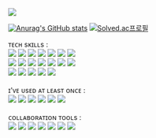 <img src="https://capsule-render.vercel.app/api?type=wave&color=F8DC75&height=200&section=header&text=Yejin%20Won&fontColor=d6ace6&fontSize=50" />

[![Anurag's GitHub stats](https://github-readme-stats.vercel.app/api?username=yejin-won&theme=dracula)](https://github.com/anuraghazra/github-readme-stats)
[![Solved.ac프로필](http://mazassumnida.wtf/api/generate_badge?boj=sqkeka1)](https://solved.ac/sqkeka1)
<br>
<div>
ᴛᴇᴄʜ sᴋɪʟʟs : <br>  
<img src="https://img.shields.io/badge/Java-007396?style=for-the-badge&logo=java&logoColor=white"/> 
<img src="https://img.shields.io/badge/spring-6DB33F?style=for-the-badge&logo=spring&logoColor=white"/>
<img src="https://img.shields.io/badge/R-276DC3?style=for-the-badge&logo=R&logoColor=white"/>
<img src="https://img.shields.io/badge/flutter-02569B?style=for-the-badge&logo=flutter&logoColor=white"/>  
<img src="https://img.shields.io/badge/Python-3776AB?style=for-the-badge&logo=Python&logoColor=white"/>
<img src="https://img.shields.io/badge/flask-000000?style=for-the-badge&logo=flask&logoColor=white"/>
<img src="https://img.shields.io/badge/MySQL-339AF0?style=for-the-badge&logo=MySQL&logoColor=white"/>
<br>
<img src="https://img.shields.io/badge/c-C0C0C0?style=for-the-badge&logo=ClogoColor=white"/>
<img src="https://img.shields.io/badge/c++-00599C?style=for-the-badge&logo=c%2B%2B&logoColor=white"/>
<img src="https://img.shields.io/badge/oracle-F80000?style=for-the-badge&logo=oracle&logoColor=white"/> 
<img src="https://img.shields.io/badge/apache tomcat-F8DC75?style=for-the-badge&logo=apachetomcat&logoColor=black"/>  
<img src="https://img.shields.io/badge/jQuery-1689D8?style=for-the-badge&logo=jQuery&logoColor=black"/>  
<img src="https://img.shields.io/badge/JSON-9895A9?style=for-the-badge&logo=JSON&logoColor=white"/> 
<img src="https://img.shields.io/badge/Jupyter-F37626?style=for-the-badge&logo=Jupyter&logoColor=white"/> 
<br>
<img src="https://img.shields.io/badge/Eclipse IDE-2C2255?style=for-the-badge&logo=Eclipse IDE&logoColor=white"/> 
<img src="https://img.shields.io/badge/Anaconda-44A833?style=for-the-badge&logo=Anaconda&logoColor=white"/> 
<img src="https://img.shields.io/badge/Matlab-E6526F?style=for-the-badge&logo=Matlab&logoColor=white"/> 
<img src="https://img.shields.io/badge/TensorFlow-FF6F00?style=for-the-badge&logo=TensorFlow&logoColor=black"/>   
<img src="https://img.shields.io/badge/Keras-D00000?style=for-the-badge&logo=Keras&logoColor=white"/> 

<br>
<br>
ɪ'ᴠᴇ ᴜsᴇᴅ ᴀᴛ ʟᴇᴀsᴛ ᴏɴᴄᴇ : <br>
<img src="https://img.shields.io/badge/JavaScript-F7DF1E?style=for-the-badge&logo=JavaScript&logoColor=black"/>
<img src="https://img.shields.io/badge/html5-E34F26?style=for-the-badge&logo=html5&logoColor=white"/> 
<img src="https://img.shields.io/badge/css-1572B6?style=for-the-badge&logo=css3&logoColor=white"/> 
<img src="https://img.shields.io/badge/Swift-61DAFB?style=for-the-badge&logo=Swift&logoColor=white"/> 
<img src="https://img.shields.io/badge/Arduino-00979D?style=for-the-badge&logo=Arduino&logoColor=white"/> 
<img src="https://img.shields.io/badge/PyTorch-EE4C2C?style=for-the-badge&logo=PyTorch&logoColor=white"/> 

<br>
<br>
ᴄᴏʟʟᴀʙᴏʀᴀᴛɪᴏɴ ᴛᴏᴏʟs : <br>
<img src="https://img.shields.io/badge/Notion-FFFFFF?style=for-the-badge&logo=Notion&logoColor=black"/> 
<img src="https://img.shields.io/badge/Figma-A97BCA?style=for-the-badge&logo=Figma&logoColor=white"/> 
<img src="https://img.shields.io/badge/Miro-FFA500?style=for-the-badge&logo=Miro&logoColor=black"/> 
<img src="https://img.shields.io/badge/github-181717?style=for-the-badge&logo=github&logoColor=white"/>
<img src="https://img.shields.io/badge/git-F05032?style=for-the-badge&logo=git&logoColor=white"/>
<img src="https://img.shields.io/badge/githubDesktop-004088?style=for-the-badge&logo=githubDesktop&logoColor=white"/>
<img src="https://img.shields.io/badge/Google Sheets-34A853?style=for-the-badge&logo=Google Sheets&logoColor=white"/>
</div>
